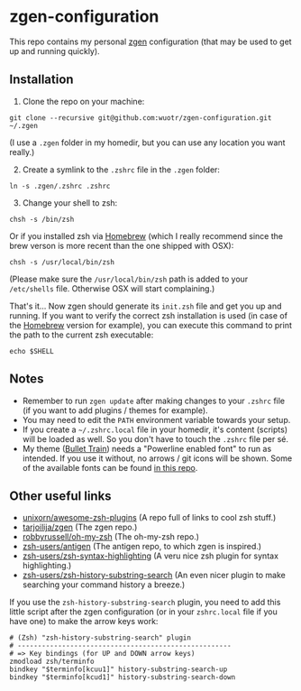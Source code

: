 # zgen-configuration
This repo contains my personal [zgen](https://github.com/tarjoilija/zgen) configuration (that may be used to get up and running quickly).

## Installation
1. Clone the repo on your machine:
````
git clone --recursive git@github.com:wuotr/zgen-configuration.git ~/.zgen
````
(I use a ```.zgen``` folder in my homedir, but you can use any location you want really.)

2. Create a symlink to the ```.zshrc``` file in the ```.zgen``` folder:
````
ln -s .zgen/.zshrc .zshrc
````

3. Change your shell to zsh:
````
chsh -s /bin/zsh
````
Or if you installed zsh via [Homebrew](http://brew.sh) (which I really recommend since the brew verson is more recent than the one shipped with OSX):
````
chsh -s /usr/local/bin/zsh
````
(Please make sure the ```/usr/local/bin/zsh``` path is added to your ```/etc/shells``` file. Otherwise OSX will start complaining.)

That's it... Now zgen should generate its ```init.zsh``` file and get you up and running. If you want to verify the correct zsh installation is used (in case of the [Homebrew](http://brew.sh) version for example), you can execute this command to print the path to the current zsh executable:
````
echo $SHELL
````

## Notes
- Remember to run ```zgen update``` after making changes to your ```.zshrc``` file (if you want to add plugins / themes for example).
- You may need to edit the ```PATH``` environment variable towards your setup.
- If you create a ```~/.zshrc.local``` file in your homedir, it's content (scripts) will be loaded as well. So you don't have to touch the ```.zshrc``` file per sé.
- My theme ([Bullet Train](https://github.com/caiogondim/bullet-train-oh-my-zsh-theme)) needs a "Powerline enabled font" to run as intended. If you use it without, no arrows / git icons will be shown. Some of the available fonts can be found [in this repo](https://github.com/powerline/fonts).

## Other useful links
- [unixorn/awesome-zsh-plugins](https://github.com/unixorn/awesome-zsh-plugins) (A repo full of links to cool zsh stuff.)
- [tarjoilija/zgen](https://github.com/tarjoilija/zgen) (The zgen repo.)
- [robbyrussell/oh-my-zsh](https://github.com/robbyrussell/oh-my-zsh) (The oh-my-zsh repo.)
- [zsh-users/antigen](https://github.com/zsh-users/antigen) (The antigen repo, to which zgen is inspired.)
- [zsh-users/zsh-syntax-highlighting](https://github.com/zsh-users/zsh-syntax-highlighting) (A veru nice zsh plugin for syntax highlighting.)
- [zsh-users/zsh-history-substring-search](https://github.com/zsh-users/zsh-history-substring-search) (An even nicer plugin to make searching your command history a breeze.)

If you use the ```zsh-history-substring-search``` plugin, you need to add this little script after the zgen configuration (or in your ```zshrc.local``` file if you have one) to make the arrow keys work:
````
# (Zsh) "zsh-history-substring-search" plugin
# -----------------------------------------------------
# => Key bindings (for UP and DOWN arrow keys)
zmodload zsh/terminfo
bindkey "$terminfo[kcuu1]" history-substring-search-up
bindkey "$terminfo[kcud1]" history-substring-search-down
````

